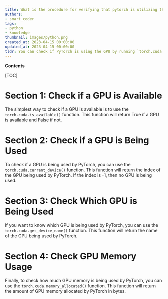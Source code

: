 ```yaml
---
title: What is the procedure for verifying that pytorch is utilizing the gpu?
authors:
- smart_coder
tags:
- python
- knowledge
thumbnail: images/python.png
created_at: 2023-04-15 00:00:00
updated_at: 2023-04-15 00:00:00
tldr: You can check if PyTorch is using the GPU by running `torch.cuda.is\_available()`.
---
```


**Contents**

[TOC]

# Section 1: Check if a GPU is Available

The simplest way to check if a GPU is available is to use the `torch.cuda.is_available()` function. This function will return True if a GPU is available and False if not.

# Section 2: Check if a GPU is Being Used

To check if a GPU is being used by PyTorch, you can use the `torch.cuda.current_device()` function. This function will return the index of the GPU being used by PyTorch. If the index is -1, then no GPU is being used.

# Section 3: Check Which GPU is Being Used

If you want to know which GPU is being used by PyTorch, you can use the `torch.cuda.get_device_name()` function. This function will return the name of the GPU being used by PyTorch.

# Section 4: Check GPU Memory Usage

Finally, to check how much GPU memory is being used by PyTorch, you can use the `torch.cuda.memory_allocated()` function. This function will return the amount of GPU memory allocated by PyTorch in bytes.
